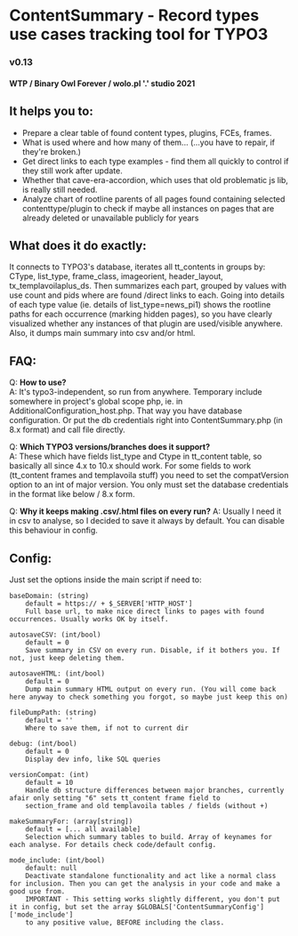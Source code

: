 
# ContentSummary - Record types use cases tracking tool for TYPO3
### v0.13
#### WTP / Binary Owl Forever / wolo.pl '.' studio 2021


## It helps you to:

- Prepare a clear table of found content types, plugins, FCEs, frames.
- What is used where and how many of them... (...you have to repair, if they're broken.)
- Get direct links to each type examples - find them all quickly to control if they still work after update.
- Whether that cave-era-accordion, which uses that old problematic js lib, is really still needed.
- Analyze chart of rootline parents of all pages found containing selected contenttype/plugin to check if
  maybe all instances on pages that are already deleted or unavailable publicly for years  


## What does it do exactly:

It connects to TYPO3's database, iterates all tt_contents in groups by:  
CType, list_type, frame_class, imageorient, header_layout, tx_templavoilaplus_ds.
Then summarizes each part, grouped by values with use count and pids where are found /direct links to each.
Going into details of each type value (ie. details of list_type=news_pi1) shows the rootline paths for each
occurrence (marking hidden pages), so you have clearly visualized whether any instances of that plugin are
used/visible anywhere.
Also, it dumps main summary into csv and/or html.


## FAQ:

  Q: **How to use?**  
  A: It's typo3-independent, so run from anywhere. Temporary include somewhere in project's global scope php, ie.
     in AdditionalConfiguration_host.php. That way you have database configuration. Or put the db credentials 
     right into ContentSummary.php (in 8.x format) and call file directly.

  Q: **Which TYPO3 versions/branches does it support?**  
  A: These which have fields list_type and Ctype in tt_content table, so basically all since 4.x to 10.x should work.
	 For some fields to work (tt_content frames and templavoila stuff) you need to set the compatVersion option to
	 an int of major version. You only must set the database credentials in the format like below / 8.x form.  

  Q: **Why it keeps making .csv/.html files on every run?** 
  A: Usually I need it in csv to analyse, so I decided to save it always by default. You can disable this behaviour
     in config.


## Config:

Just set the options inside the main script if need to:

    baseDomain: (string)
        default = https:// + $_SERVER['HTTP_HOST']
        Full base url, to make nice direct links to pages with found occurrences. Usually works OK by itself.

    autosaveCSV: (int/bool)
        default = 0
        Save summary in CSV on every run. Disable, if it bothers you. If not, just keep deleting them. 

    autosaveHTML: (int/bool)
        default = 0
        Dump main summary HTML output on every run. (You will come back here anyway to check something you forgot, so maybe just keep this on) 

    fileDumpPath: (string)
        default = ''
        Where to save them, if not to current dir

    debug: (int/bool)
        default = 0
        Display dev info, like SQL queries

	versionCompat: (int)
		default = 10
		Handle db structure differences between major branches, currently afair only setting "6" sets tt_content frame field to 
		section_frame and old templavoila tables / fields (without +)

	makeSummaryFor: (array[string])
		default = [... all available]
		Selection which summary tables to build. Array of keynames for each analyse. For details check code/default config.

	mode_include: (int/bool)
		default: null
		Deactivate standalone functionality and act like a normal class for inclusion. Then you can get the analysis in your code and make a good use from.
		IMPORTANT - This setting works slightly different, you don't put it in config, but set the array $GLOBALS['ContentSummaryConfig']['mode_include']
		to any positive value, BEFORE including the class.




